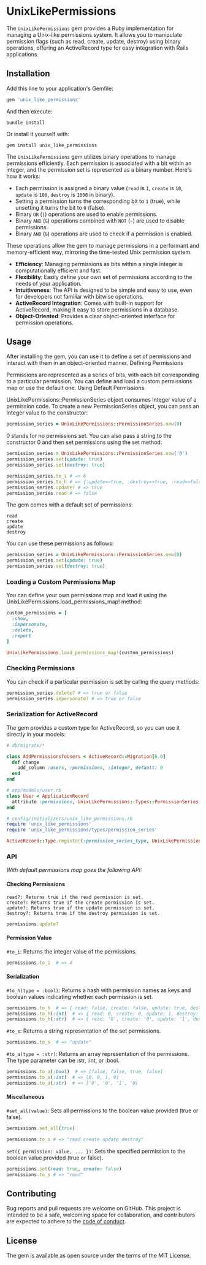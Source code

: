 # UnixLikePermissions

The `UnixLikePermissions` gem provides a Ruby implementation for managing a Unix-like permissions system. It allows you to manipulate permission flags (such as read, create, update, destroy) using binary operations, offering an ActiveRecord type for easy integration with Rails applications.

## Installation

Add this line to your application's Gemfile:

```ruby
gem 'unix_like_permissions'
```

And then execute:

```shell
bundle install
```

Or install it yourself with:

```shell
gem install unix_like_permissions
```

The `UnixLikePermissions` gem utilizes binary operations to manage permissions efficiently. Each permission is associated with a bit within an integer, and the permission set is represented as a binary number. Here's how it works:

- Each permission is assigned a binary value (`read` is `1`, `create` is `10`, `update` is `100`, `destroy` is `1000` in binary).
- Setting a permission turns the corresponding bit to `1` (true), while unsetting it turns the bit to `0` (false).
- Binary `OR` (`|`) operations are used to enable permissions.
- Binary `AND` (`&`) operations combined with `NOT` (`~`) are used to disable permissions.
- Binary `AND` (`&`) operations are used to check if a permission is enabled.

These operations allow the gem to manage permissions in a performant and memory-efficient way, mirroring the time-tested Unix permission system.

- **Efficiency**: Managing permissions as bits within a single integer is computationally efficient and fast.
- **Flexibility**: Easily define your own set of permissions according to the needs of your application.
- **Intuitiveness**: The API is designed to be simple and easy to use, even for developers not familiar with bitwise operations.
- **ActiveRecord Integration**: Comes with built-in support for ActiveRecord, making it easy to store permissions in a database.
- **Object-Oriented**: Provides a clear object-oriented interface for permission operations.

## Usage

After installing the gem, you can use it to define a set of permissions and interact with them in an object-oriented manner.
Defining Permissions

Permissions are represented as a series of bits, with each bit corresponding to a particular permission. You can define and load a custom permissions map or use the default one.
Using Default Permissions

UnixLikePermissions::PermissionSeries object consumes Integer value of a permission code.
To create a new PermissionSeries object, you can pass an Integer value to the constructor:

```ruby
permission_series = UnixLikePermissions::PermissionSeries.new(0)
```

0 stands for no permissions set. You can also pass a string to the constructor 0 and then set permissions using the set method:

```ruby
permission_series = UnixLikePermissions::PermissionSeries.new('0')
permission_series.set(update: true)
permission_series.set(destroy: true)

permission_series.to_i # => 6
permission_series.to_h # => {:update=>true, :destroy=>true, :read=>false, :create=>false}
permission_series.update? # => true
permission_series.read # => false
```

The gem comes with a default set of permissions:

    read
    create
    update
    destroy

You can use these permissions as follows:

```ruby
permission_series = UnixLikePermissions::PermissionSeries.new(0)
permission_series.set(update: true)
permission_series.set(destroy: true)
```

### Loading a Custom Permissions Map

You can define your own permissions map and load it using the UnixLikePermissions.load_permissions_map! method:

```ruby
custom_permissions = [
  :show,
  :impersonate,
  :delete,
  :report
]

UnixLikePermissions.load_permissions_map!(custom_permissions)
```

###  Checking Permissions

You can check if a particular permission is set by calling the query methods:

```ruby
permission_series.delete? # => true or false
permission_series.impersonate? # => true or false
```

### Serialization for ActiveRecord

The gem provides a custom type for ActiveRecord, so you can use it directly in your models:

```ruby
# db/migrate/*

class AddPermissionsToUsers < ActiveRecord::Migration[6.0]
  def change
    add_column :users, :permissions, :integer, default: 0
  end
end

# app/models/user.rb
class User < ApplicationRecord
  attribute :permissions, UnixLikePermissions::Types::PermissionSeries.new
end

# config/initializers/unix_like_permissions.rb
require 'unix_like_permissions'
require 'unix_like_permissions/types/permission_series'

ActiveRecord::Type.register(:permission_series_type, UnixLikePermissions::Types::PermissionSeries)

```

### API
*With default permissions map goes the following API:*

#### Checking Permissions

    read?: Returns true if the read permission is set.
    create?: Returns true if the create permission is set.
    update?: Returns true if the update permission is set.
    destroy?: Returns true if the destroy permission is set.

```ruby
permissions.update?
```

#### Permission Value

`#to_i`: Returns the integer value of the permissions.

```ruby
permissions.to_i  # => 4
```

#### Serialization

`#to_h(type = :bool)`: Returns a hash with permission names as keys and boolean values indicating whether each permission is set.
```ruby
permissions.to_h  # => { read: false, create: false, update: true, destroy: false }
permissions.to_h(:int)  # => { read: 0, create: 0, update: 1, destroy: 0 }
permissions.to_h(:str)  # => { read: '0', create: '0', update: '1', destroy: '0' }
```

`#to_s`: Returns a string representation of the set permissions.
```ruby
permissions.to_s  # => "update"
```

`#to_a(type = :str)`: Returns an array representation of the permissions. The type parameter can be :str, :int, or :bool.
```ruby
permissions.to_a(:bool)  # => [false, false, true, false]
permissions.to_a(:int)  # => [0, 0, 1, 0]
permissions.to_a(:str)  # => ['0', '0', '1', '0]
```


#### Miscellaneous

`#set_all(value)`: Sets all permissions to the boolean value provided (true or false).

```ruby
permissions.set_all(true)

permissions.to_s # => "read create update destroy"
```

`set({ permission: value, ... })`: Sets the specified permission to the boolean value provided (true or false).

```ruby
permissions.set(read: true, create: false)
permissions.to_s # => "read"
```

## Contributing

Bug reports and pull requests are welcome on GitHub. This project is intended to be a safe, welcoming space for collaboration, and contributors are expected to adhere to the [code of conduct](CODE_OF_CONDUCT.md).

## License

The gem is available as open source under the terms of the MIT License.
